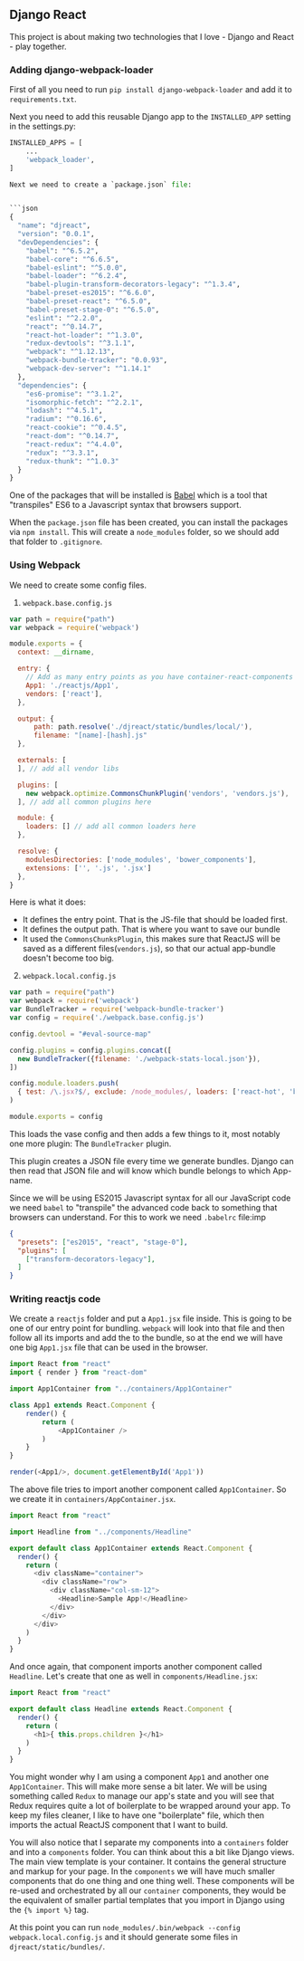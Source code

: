 ## Django React

This project is about making two technologies that I love - Django and React - play together.

### Adding django-webpack-loader

First of all you need to run `pip install django-webpack-loader` and add it to `requirements.txt`.

Next you need to add this reusable Django app to the `INSTALLED_APP` setting in the settings.py:

```python
INSTALLED_APPS = [
    ...
    'webpack_loader',
]

Next we need to create a `package.json` file:


```json
{
  "name": "djreact",
  "version": "0.0.1",
  "devDependencies": {
    "babel": "^6.5.2",
    "babel-core": "^6.6.5",
    "babel-eslint": "^5.0.0",
    "babel-loader": "^6.2.4",
    "babel-plugin-transform-decorators-legacy": "^1.3.4",
    "babel-preset-es2015": "^6.6.0",
    "babel-preset-react": "^6.5.0",
    "babel-preset-stage-0": "^6.5.0",
    "eslint": "^2.2.0",
    "react": "^0.14.7",
    "react-hot-loader": "^1.3.0",
    "redux-devtools": "^3.1.1",
    "webpack": "^1.12.13",
    "webpack-bundle-tracker": "0.0.93",
    "webpack-dev-server": "^1.14.1"
  },
  "dependencies": {
    "es6-promise": "^3.1.2",
    "isomorphic-fetch": "^2.2.1",
    "lodash": "^4.5.1",
    "radium": "^0.16.6",
    "react-cookie": "^0.4.5",
    "react-dom": "^0.14.7",
    "react-redux": "^4.4.0",
    "redux": "^3.3.1",
    "redux-thunk": "^1.0.3"
  }
}
```

One of the packages that will be installed is [Babel](http://babeljs.io) which is a tool that "transpiles" ES6 to a
Javascript syntax that browsers support.

When the `package.json` file has been created, you can install the packages via `npm install`.
This will create a `node_modules` folder, so we should add that folder to `.gitignore`. 

### Using Webpack

We need to create some config files.
1. `webpack.base.config.js`

```javascript
var path = require("path")
var webpack = require('webpack')

module.exports = {
  context: __dirname,

  entry: {
    // Add as many entry points as you have container-react-components here
    App1: './reactjs/App1',
    vendors: ['react'],
  },

  output: {
      path: path.resolve('./djreact/static/bundles/local/'),
      filename: "[name]-[hash].js"
  },

  externals: [
  ], // add all vendor libs

  plugins: [
    new webpack.optimize.CommonsChunkPlugin('vendors', 'vendors.js'),
  ], // add all common plugins here

  module: {
    loaders: [] // add all common loaders here
  },

  resolve: {
    modulesDirectories: ['node_modules', 'bower_components'],
    extensions: ['', '.js', '.jsx']
  },
}
```

Here is what it does:

* It defines the entry point. That is the JS-file that should be loaded first.
* It defines the output path. That is where you want to save our bundle
* It used the `CommonsChunksPlugin`, this makes sure that ReactJS will be saved as a different files(`vendors.js`), so
  that our actual app-bundle doesn't become too big.
  
2. `webpack.local.config.js`

```javascript
var path = require("path")
var webpack = require('webpack')
var BundleTracker = require('webpack-bundle-tracker')
var config = require('./webpack.base.config.js')

config.devtool = "#eval-source-map"

config.plugins = config.plugins.concat([
  new BundleTracker({filename: './webpack-stats-local.json'}),
])

config.module.loaders.push(
  { test: /\.jsx?$/, exclude: /node_modules/, loaders: ['react-hot', 'babel'] }
)

module.exports = config
```

This loads the vase config and then adds a few things to it, most notably one more plugin: The `BundleTracker` plugin.

This plugin creates a JSON file every time we generate bundles. Django can then read that JSON file and will know which
bundle belongs to which App-name.

Since we will be using ES2015 Javascript syntax for all our JavaScript code we need `babel` to "transpile" the advanced
code back to something that browsers can understand. For this to work we need `.babelrc` file:imp

```json
{
  "presets": ["es2015", "react", "stage-0"],
  "plugins": [
    ["transform-decorators-legacy"],
  ]
}
```

### Writing reactjs code

We create a `reactjs` folder and put a `App1.jsx` file inside. This is going to be one of our entry point for bundling.
`webpack` will look into that file and then follow all its imports and add the to the bundle, so at the end we will have one big
`App1.jsx` file that can be used in the browser.

```javascript
import React from "react"
import { render } from "react-dom"

import App1Container from "../containers/App1Container"

class App1 extends React.Component {
    render() {
        return (
            <App1Container />
        )
    }
}

render(<App1/>, document.getElementById('App1'))
```

The above file tries to import another component called `App1Container`. So we create it in `containers/AppContainer.jsx`.

```javascript
import React from "react"

import Headline from "../components/Headline"

export default class App1Container extends React.Component {
  render() {
    return (
      <div className="container">
        <div className="row">
          <div className="col-sm-12">
            <Headline>Sample App!</Headline>
          </div>
        </div>
      </div>
    )
  }
}
```

And once again, that component imports another component called `Headline`.
Let's create that one as well in `components/Headline.jsx`:

```javascript
import React from "react"

export default class Headline extends React.Component {
  render() {
    return (
      <h1>{ this.props.children }</h1>
    )
  }
}
```

You might wonder why I am using a component `App1` and another one
`App1Container`. This will make more sense a bit later. We will be using
something called `Redux` to manage our app's state and you will see that Redux
requires quite a lot of boilerplate to be wrapped around your app. To keep my
files cleaner, I like to have one "boilerplate" file, which then imports the
actual ReactJS component that I want to build.

You will also notice that I separate my components into a `containers` folder
and into a `components` folder. You can think about this a bit like Django
views. The main view template is your container. It contains the general
structure and markup for your page. In the `components` we will have much
smaller components that do one thing and one thing well. These components will
be re-used and orchestrated by all our `container` components, they would be the
equivalent of smaller partial templates that you import in Django using the
`{% import %}` tag.

At this point you can run `node_modules/.bin/webpack --config webpack.local.config.js`
and it should generate some files in `djreact/static/bundles/`.